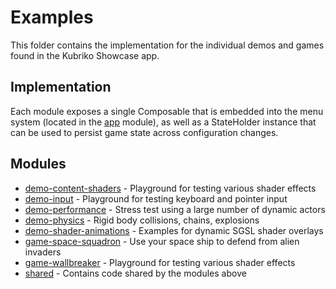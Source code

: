 # Examples
This folder contains the implementation for the individual demos and games found in the Kubriko Showcase app.

## Implementation
Each module exposes a single Composable that is embedded into the menu system (located in the [app](https://github.com/pandulapeter/kubriko/tree/main/app)
module), as well as a StateHolder instance that can be used to persist game state across configuration changes.

## Modules
- [demo-content-shaders](https://github.com/pandulapeter/kubriko/tree/main/examples/demo-content-shaders) - Playground for testing various shader effects
- [demo-input](https://github.com/pandulapeter/kubriko/tree/main/examples/demo-input) - Playground for testing keyboard and pointer input
- [demo-performance](https://github.com/pandulapeter/kubriko/tree/main/examples/demo-performance) - Stress test using a large number of dynamic actors
- [demo-physics](https://github.com/pandulapeter/kubriko/tree/main/examples/demo-physics) - Rigid body collisions, chains, explosions
- [demo-shader-animations](https://github.com/pandulapeter/kubriko/tree/main/examples/demo-shader-animations) - Examples for dynamic SGSL shader overlays
- [game-space-squadron](https://github.com/pandulapeter/kubriko/tree/main/examples/game-space-squadron) - Use your space ship to defend from alien invaders
- [game-wallbreaker](https://github.com/pandulapeter/kubriko/tree/main/examples/game-wallbreaker) - Playground for testing various shader effects
- [shared](https://github.com/pandulapeter/kubriko/tree/main/examples/shared) - Contains code shared by the modules above